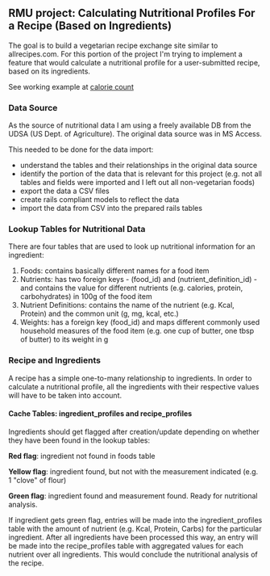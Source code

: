 ## RMU project: Calculating Nutritional Profiles For a Recipe (Based on Ingredients)

The goal is to build a vegetarian recipe exchange site similar to allrecipes.com. For this portion of the project I'm trying to implement a feature that would calculate a nutritional profile for a user-submitted recipe, based on its ingredients.

See working example at [calorie count](http://caloriecount.about.com/cc/recipe_analysis.php)

### Data Source

As the source of nutritional data I am using a freely available DB from the UDSA (US Dept. of Agriculture). The original data source was in MS Access. 

This needed to be done for the data import:

- understand the tables and their relationships in the original data source
- identify the portion of the data that is relevant for this project (e.g. not all tables and fields were imported and I left out all non-vegetarian foods)
- export the data a CSV files
- create rails compliant models to reflect the data
- import the data from CSV into the prepared rails tables

### Lookup Tables for Nutritional Data

There are four tables that are used to look up nutritional information for an ingredient:

1. Foods: contains basically different names for a food item
2. Nutrients: has two foreign keys - (food_id) and (nutrient_definition_id) - and contains the value for different nutrients (e.g. calories, protein, carbohydrates) in 100g of the food item
3. Nutrient Definitions: contains the name of the nutrient (e.g. Kcal, Protein) and the common unit (g, mg, kcal, etc.)
4. Weights: has a foreign key (food_id) and maps different commonly used household measures of the food item (e.g. one cup of butter, one tbsp of butter) to its weight in g 

### Recipe and Ingredients

A recipe has a simple one-to-many relationship to ingredients. In order to calculate a nutritional profile, all the ingredients with their respective values will have to be taken into account.

#### Cache Tables: ingredient_profiles and recipe_profiles

Ingredients should get flagged after creation/update depending on whether they have been found in the lookup tables:

**Red flag**: ingredient not found in foods table

**Yellow flag**: ingredient found, but not with the measurement indicated (e.g. 1 "clove" of flour)

**Green flag**: ingredient found and measurement found. Ready for nutritional analysis.

If ingredient gets green flag, entries will be made into the ingredient_profiles table with the amount of nutrient (e.g. Kcal, Protein, Carbs) 
for the particular ingredient. After all ingredients have been processed this way, an entry will be made
into the recipe_profiles table with aggregated values for each nutrient over all ingredients. This would conclude the nutritional analysis of the recipe.





